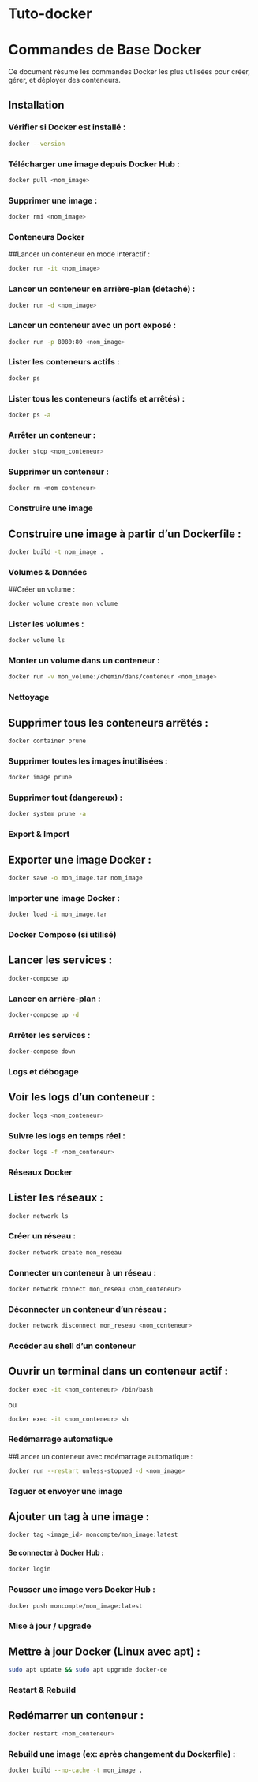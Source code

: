 # Tuto-docker
# Commandes de Base Docker

Ce document résume les commandes Docker les plus utilisées pour créer, gérer, et déployer des conteneurs.

## Installation

### Vérifier si Docker est installé :
```bash
docker --version
```
### Télécharger une image depuis Docker Hub :
```bash
docker pull <nom_image>
```
### Supprimer une image :
```bash
docker rmi <nom_image>
```
### Conteneurs Docker
##Lancer un conteneur en mode interactif :
```bash
docker run -it <nom_image>
```
### Lancer un conteneur en arrière-plan (détaché) :
```bash
docker run -d <nom_image>
```
### Lancer un conteneur avec un port exposé :
```bash
docker run -p 8080:80 <nom_image>
```
### Lister les conteneurs actifs :
```bash
docker ps
```
### Lister tous les conteneurs (actifs et arrêtés) :
```bash
docker ps -a
```
### Arrêter un conteneur :
```bash
docker stop <nom_conteneur>
```
### Supprimer un conteneur :
```bash
docker rm <nom_conteneur>
```
### Construire une image
## Construire une image à partir d’un Dockerfile :
```bash
docker build -t nom_image .
```
### Volumes & Données
##Créer un volume :
```bash
docker volume create mon_volume
```
### Lister les volumes :
```bash
docker volume ls
```
### Monter un volume dans un conteneur :
```bash
docker run -v mon_volume:/chemin/dans/conteneur <nom_image>
```
### Nettoyage
## Supprimer tous les conteneurs arrêtés :
```bash
docker container prune
```
### Supprimer toutes les images inutilisées :
```bash
docker image prune
```
### Supprimer tout (dangereux) :
```bash
docker system prune -a
```
### Export & Import
## Exporter une image Docker :
```bash
docker save -o mon_image.tar nom_image
```
### Importer une image Docker :
```bash
docker load -i mon_image.tar
```
### Docker Compose (si utilisé)
## Lancer les services :
```bash
docker-compose up
```
### Lancer en arrière-plan :
```bash
docker-compose up -d
```
### Arrêter les services :
```bash
docker-compose down
```
### Logs et débogage
## Voir les logs d’un conteneur :
```bash
docker logs <nom_conteneur>
```
### Suivre les logs en temps réel :
```bash
docker logs -f <nom_conteneur>
```
### Réseaux Docker
## Lister les réseaux :
```bash
docker network ls
```
### Créer un réseau :
```bash
docker network create mon_reseau
```
### Connecter un conteneur à un réseau :
```bash
docker network connect mon_reseau <nom_conteneur>
```
### Déconnecter un conteneur d’un réseau :
```bash
docker network disconnect mon_reseau <nom_conteneur>
```
### Accéder au shell d’un conteneur
## Ouvrir un terminal dans un conteneur actif :
```bash
docker exec -it <nom_conteneur> /bin/bash
```
ou
```bash
docker exec -it <nom_conteneur> sh
```
### Redémarrage automatique
##Lancer un conteneur avec redémarrage automatique :
```bash
docker run --restart unless-stopped -d <nom_image>
```
### Taguer et envoyer une image
## Ajouter un tag à une image :
```bash
docker tag <image_id> moncompte/mon_image:latest
```
#### Se connecter à Docker Hub :
```bash
docker login
```
### Pousser une image vers Docker Hub :
```bash
docker push moncompte/mon_image:latest
```
### Mise à jour / upgrade
## Mettre à jour Docker (Linux avec apt) :
```bash
sudo apt update && sudo apt upgrade docker-ce
```
### Restart & Rebuild
## Redémarrer un conteneur :
```bash
docker restart <nom_conteneur>
```
### Rebuild une image (ex: après changement du Dockerfile) :
```bash
docker build --no-cache -t mon_image .
```

